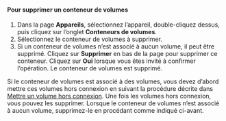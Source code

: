 <!--author=SharS last changed: 9/16/15-->

#### Pour supprimer un conteneur de volumes
1. Dans la page **Appareils**, sélectionnez l’appareil, double-cliquez dessus, puis cliquez sur l’onglet **Conteneurs de volumes**.
2. Sélectionnez le conteneur de volumes à supprimer.
3. Si un conteneur de volumes n’est associé à aucun volume, il peut être supprimé. Cliquez sur **Supprimer** en bas de la page pour supprimer ce conteneur. Cliquez sur **Oui** lorsque vous êtes invité à confirmer l’opération. Le conteneur de volumes est supprimé.

Si le conteneur de volumes est associé à des volumes, vous devez d’abord mettre ces volumes hors connexion en suivant la procédure décrite dans [Mettre un volume hors connexion](../articles/storsimple/storsimple-manage-volumes.md#take-a-volume-offline). Une fois les volumes hors connexion, vous pouvez les supprimer. Lorsque le conteneur de volumes n’est associé à aucun volume, supprimez-le en procédant comme indiqué ci-avant.

<!---HONumber=Oct15_HO3-->